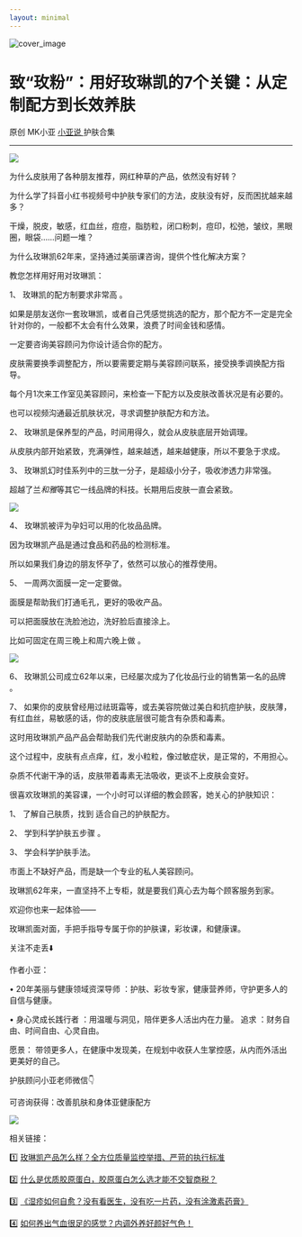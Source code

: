 ```yaml
---
layout: minimal
---
```

![cover_image](https://mmbiz.qpic.cn/mmbiz_jpg/A8SKDch4cJGxIfYKKZiaKoNoQ4SrTpUic6TRM6Cmibfpvjia3RJeSacGRic2KULABloCSoUOq4af5RfKAV9hC9YfQAw/0?wx_fmt=jpeg)

#  致“玫粉”：用好玫琳凯的7个关键：从定制配方到长效养肤

原创  MK小亚  [ 小亚说 ](https://mp.weixin.qq.com/mp/appmsgalbum?__biz=MzUxNDAwNTk0MQ==&action=getalbum&album_id=4024592148363132939#wechat_redirect) 护肤合集

__ _ _ _ _

![](https://mmbiz.qpic.cn/mmbiz_jpg/A8SKDch4cJGxIfYKKZiaKoNoQ4SrTpUic6G7S2YiaTiczaZ9Dx3U9LnLJlaSmH77v9XaHGjuPkDAvuR7YeyzMhDLpg/640?wx_fmt=jpeg)

  

为什么皮肤用了各种朋友推荐，网红种草的产品，依然没有好转？

  

为什么学了抖音小红书视频号中护肤专家们的方法，皮肤没有好，反而困扰越来越多？

  

干燥，脱皮，敏感，红血丝，痘痘，脂肪粒，闭口粉刺，痘印，松弛，皱纹，黑眼圈，眼袋……问题一堆？

  

为什么玫琳凯62年来，坚持通过美丽课咨询，提供个性化解决方案？

  

  

教您怎样用好用对玫琳凯：

  
1、  玫琳凯的配方制要求非常高  。

  

如果是朋友送你一套玫琳凯，或者自己凭感觉挑选的配方，那个配方不一定是完全针对你的，一般都不太会有什么效果，浪费了时间金钱和感情。

一定要咨询美容顾问为你设计适合你的配方。

皮肤需要换季调整配方，所以要需要定期与美容顾问联系，接受换季调换配方指导。

每个月1次来工作室见美容顾问，来检查一下配方以及皮肤改善状况是有必要的。

也可以视频沟通最近肌肤状况，寻求调整护肤配方和方法。  
  
2、  玫琳凯是保养型的产品，时间用得久，就会从皮肤底层开始调理。

  

从皮肤内部开始紧致，充满弹性，越来越透，越来越健康，所以不要急于求成。  
  
3、  玫琳凯幻时佳系列中的三肽一分子，是超级小分子，吸收渗透力非常强。

  

超越了兰*和雅*等其它一线品牌的科技。长期用后皮肤一直会紧致。

  

  

![](https://mmbiz.qpic.cn/mmbiz_jpg/A8SKDch4cJGxIfYKKZiaKoNoQ4SrTpUic6Z1YsHcb89mpn8xIa0qRktZOK4hqWO44uiahDPAkGdolWOAljicAywdvw/640?wx_fmt=jpeg)

  
  

  
4、  玫琳凯被评为孕妇可以用的化妆品品牌。

因为玫琳凯产品是通过食品和药品的检测标准。

  

所以如果我们身边的朋友怀孕了，依然可以放心的推荐使用。  
  
5、  一周两次面膜一定一定要做。

  

面膜是帮助我们打通毛孔，更好的吸收产品。

可以把面膜放在洗脸池边，洗好脸后直接涂上。

比如可固定在周三晚上和周六晚上做 。

  
  

![](https://mmbiz.qpic.cn/mmbiz_jpg/A8SKDch4cJGxIfYKKZiaKoNoQ4SrTpUic6JOiaTS8XN4OQhUkfGdZNgrF0R1xvmerK8tn3HzTxlY7DqSSmTWR7DMw/640?wx_fmt=jpeg)

  

  
6、  玫琳凯公司成立62年以来，已经屡次成为了化妆品行业的销售第一名的品牌  。  
  
7、  如果你的皮肤曾经用过祛斑霜等，或去美容院做过美白和抗痘护肤，皮肤薄，有红血丝，易敏感的话，你的皮肤底层很可能含有杂质和毒素。  

  

这时用玫琳凯产品产品会帮助我们先代谢皮肤内的杂质和毒素。

这个过程中，皮肤有点点痒，红，发小粒粒，像过敏症状，是正常的，不用担心。

杂质不代谢干净的话，皮肤带着毒素无法吸收，更谈不上皮肤会变好。  
  
很喜欢玫琳凯的美容课，一个小时可以详细的教会顾客，她关心的护肤知识：  
  
1、  了解自己肤质，找到  适合自己的护肤配方。

  
2、  学到科学护肤五步骤  。

  
3、  学会科学护肤手法。

  

市面上不缺好产品，而是缺一个专业的私人美容顾问。

  
玫琳凯62年来，一直坚持不上专柜，就是要我们真心去为每个顾客服务到家。

  
欢迎你也来一起体验——

玫琳凯面对面，手把手指导专属于你的护肤课，彩妆课，和健康课。

  

  

关注不走丢⬇️

  

作者小亚：

•  20年美丽与健康领域资深导师  ：护肤、彩妆专家，健康营养师，守护更多人的自信与健康。

•  身心灵成长践行者  ：用温暖与洞见，陪伴更多人活出内在力量。  追求  ：财务自由、时间自由、心灵自由。

愿景：  带领更多人，在健康中发现美，在规划中收获人生掌控感，从内而外活出更美好的自己。

  

  

护肤顾问小亚老师微信👇

可咨询获得：改善肌肤和身体亚健康配方

  

![](https://mmbiz.qpic.cn/mmbiz_jpg/A8SKDch4cJGxIfYKKZiaKoNoQ4SrTpUic6vMvKSBneW6qWOOwXLibic8U7Nrh66ob5tuW0tyHDT5UoAoWEllI7f2Eg/640?wx_fmt=jpeg)  
  
  

相关链接：

1️⃣ [ 玫琳凯产品怎么样？全方位质量监控举措、严苛的执行标准
](https://mp.weixin.qq.com/s?__biz=MzUxNDAwNTk0MQ==&mid=2247485749&idx=3&sn=806b26f45ee75794131b8a7e66d744f9&scene=21#wechat_redirect)

2️⃣ [ 什么是优质胶原蛋白，胶原蛋白怎么选才能不交智商税？
](https://mp.weixin.qq.com/s?__biz=MzUxNDAwNTk0MQ==&mid=2247485486&idx=2&sn=eb445bb0a752e76dff496628355e3af5&scene=21#wechat_redirect)  

3️⃣ [ 《湿疹如何自愈？没有看医生，没有吃一片药，没有涂激素药膏》
](https://mp.weixin.qq.com/s?__biz=MzUxNDAwNTk0MQ==&mid=2247485925&idx=1&sn=06ff3551e997d7c4b89a22ab281d10fc&scene=21#wechat_redirect)

4️⃣ [ 如何养出气血很足的感觉？内调外养好颜好气色！
](https://mp.weixin.qq.com/s?__biz=MzUxNDAwNTk0MQ==&mid=2247486095&idx=1&sn=a8b0b3f820b826eb2aebe18ef1c893eb&scene=21#wechat_redirect)
